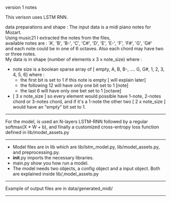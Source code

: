 version 1 notes

This verison uses LSTM RNN.

data preparations and shape : 
The input data is a midi piano notes for Mozart.  
Using music21 I extracted the notes from the files,  
available notes are : 'A', 'B', 'B-', 'C', 'C#', 'D', 'E', 'E-', 'F', 'F#', 'G', 'G#'  
and each note could be in one of 6 octaves. Also each chord may have two or three notes.  
My data is in shape  (number of elements x 3 x note_size) where :
  - note size is a boolean sparse array of [ empty, A, B, B-, .... G, G#, 1, 2, 3, 4, 5, 6] where :
    - the first bit is set to 1 if this note is empty [ will explain later]
    - the following 12 will have only one bit set to 1 [note]
    - the last 6 will have only one bet set to 1 [octave]
  - [ 3 x note_size ] so every element would possible have 1-note, 2-notes chord or 3-notes chord, and if it's a 1-note
    the other two [ 2 x note_size ] would have an "empty" bit set to 1.
 ---------------------------  
 
For the model, is used an N-layers LSTM-RNN followed by a regular softmax(X * W + b), and finally a customized cross-entropy
  loss function defined in lib/model_assets.py
  
---------------------------------   

- Model files are in lib which are lib/lstm_model.py, lib/model_assets.py, and preprocessing.py.  
- __init__.py imports the necessary libraries.  
- main.py show you how run a model.  
- The model needs two objects, a config object and a input object. Both are explained inside lib/,model_assets.py  

---------------------------  

Example of output files are in data/generated_midi/  

----------------------------   
